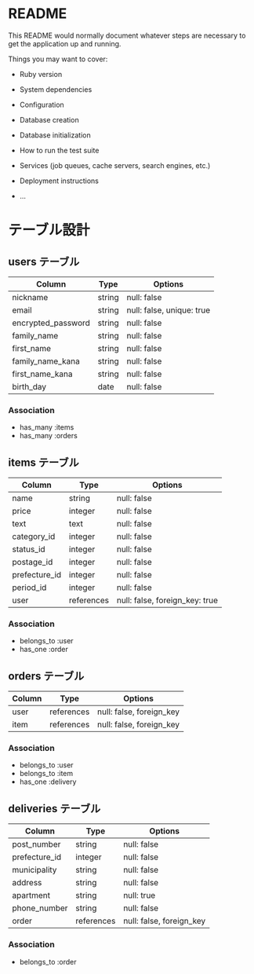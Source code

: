 # README

This README would normally document whatever steps are necessary to get the
application up and running.

Things you may want to cover:

* Ruby version

* System dependencies

* Configuration

* Database creation

* Database initialization

* How to run the test suite

* Services (job queues, cache servers, search engines, etc.)

* Deployment instructions

* ...



# テーブル設計

## users テーブル

| Column             | Type   | Options                   |
| ------------------ | ------ | ------------------------- |
| nickname           | string | null: false               |
| email              | string | null: false, unique: true |
| encrypted_password | string | null: false               |
| family_name        | string | null: false               |
| first_name         | string | null: false               |
| family_name_kana   | string | null: false               |
| first_name_kana    | string | null: false               |
| birth_day          | date   | null: false               |

### Association

- has_many :items
- has_many :orders

## items テーブル

| Column         | Type       | Options                        |
| -------------- | ---------- | ------------------------------ |
| name           | string     | null: false                    |
| price          | integer    | null: false                    |
| text           | text       | null: false                    |
| category_id    | integer    | null: false                    |
| status_id      | integer    | null: false                    |
| postage_id     | integer    | null: false                    |
| prefecture_id  | integer    | null: false                    |
| period_id      | integer    | null: false                    |
| user           | references | null: false, foreign_key: true |

### Association

- belongs_to :user
- has_one    :order

## orders テーブル

| Column | Type       | Options                  |
| ------ | ---------- | ------------------------ |
| user   | references | null: false, foreign_key |
| item   | references | null: false, foreign_key |

### Association

- belongs_to :user
- belongs_to :item
- has_one    :delivery

## deliveries テーブル

| Column         | Type       | Options                  |
| -------------- | ---------- | ------------------------ |
| post_number    | string     | null: false              |
| prefecture_id  | integer    | null: false              |
| municipality   | string     | null: false              |
| address        | string     | null: false              |
| apartment      | string     | null: true               |
| phone_number   | string     | null: false              |
| order          | references | null: false, foreign_key |

### Association

- belongs_to :order
